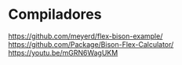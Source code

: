 # Compiladores

https://github.com/meyerd/flex-bison-example/
https://github.com/Package/Bison-Flex-Calculator/
https://youtu.be/mGRN6WagUKM
